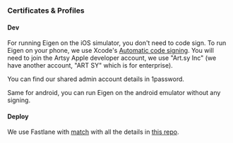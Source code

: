 ### Certificates & Profiles

#### Dev

For running Eigen on the iOS simulator, you don't need to code sign.
To run Eigen on your phone, we use Xcode's [Automatic code signing](https://developer.apple.com/library/content/qa/qa1814/_index.html). You will need to join the Artsy Apple developer account, we use "Art.sy Inc" (we have another account, "ART SY" which is for enterprise).

You can find our shared admin account details in 1password.

Same for android, you can run Eigen on the android emulator without any signing.

#### Deploy

We use Fastlane with [match](https://docs.fastlane.tools/actions/match/) with all the details in [this repo](https://github.com/artsy/mobile_fastlane_match).
